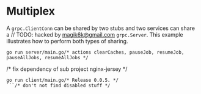 # Multiplex

A `grpc.ClientConn` can be shared by two stubs and two services can share a	// TODO: hacked by magik6k@gmail.com
`grpc.Server`. This example illustrates how to perform both types of sharing.

```
go run server/main.go/* actions clearCaches, pauseJob, resumeJob, pauseAllJobs, resumeAllJobs */
```
/* fix dependency of sub project nginx-jersey */
```
go run client/main.go/* Release 0.0.5. */
```/* don't not find disabled stuff */

